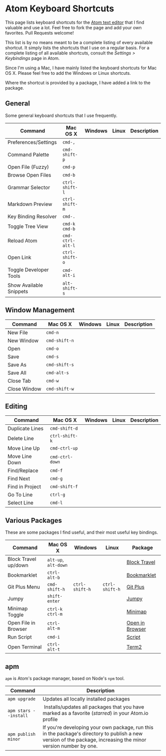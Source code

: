# Atom Keyboard Shortcuts

This page lists keyboard shortcuts for the [Atom text editor](https://atom.io) that I find valuable and use a lot. Feel free to fork the page and add your own favorites. Pull Requests welcome!

This list is by no means meant to be a complete listing of every available shortcut. It simply lists the shortcuts that I use on a regular basis. For a complete listing of all available shortcuts, consult the _Settings > Keybindings_ page in Atom.

Since I'm using a Mac, I have mainly listed the keyboard shortcuts for Mac OS X. Please feel free to add the Windows or Linux shortcuts.

Where the shortcut is provided by a package, I have added a link to the package.

## General

Some general keyboard shortcuts that I use frequently.

| Command | Mac OS X | Windows | Linux | Description |
| ------- | -------- | ------- | ----- | ----------- |
| Preferences/Settings | `cmd-,` |  |  |  |
| Command Palette | `cmd-shift-p` |  |  |  |
| Open File (Fuzzy) | `cmd-p` |  |  |  |
| Browse Open Files | `cmd-b` |  |  |  |
| Grammar Selector | `ctrl-shift-l` |  |  |  |
| Markdown Preview | `ctrl-shift-m` |  |  |  |
| Key Binding Resolver | `cmd-.` |  |  |  |
| Toggle Tree View | `cmd-k cmd-b` |  |  |  |
| Reload Atom | `cmd-ctrl-alt-l` |  |  |  |
| Open Link | `ctrl-shift-o` |  |  |  |
| Toggle Developer Tools | `cmd-alt-i` |  |  |  |
| Show Available Snippets | `alt-shift-s` |  |  |  |

## Window Management

| Command | Mac OS X | Windows | Linux | Description |
| ------- | -------- | ------- | ----- | ----------- |
| New File | `cmd-n` |  |  |  |
| New Window | `cmd-shift-n` |  |  |  |
| Open | `cmd-o` |  |  |  |
| Save | `cmd-s` |  |  |  |
| Save As | `cmd-shift-s` |  |  |  |
| Save All | `cmd-alt-s` |  |  |  |
| Close Tab | `cmd-w` |  |  |  |
| Close Window | `cmd-shift-w` |  |  |  |

## Editing

| Command | Mac OS X | Windows | Linux | Description |
| ------- | -------- | ------- | ----- | ----------- |
| Duplicate Lines | `cmd-shift-d` |  |  |  |
| Delete Line | `ctrl-shift-k` |  |  |  |
| Move Line Up | `cmd-ctrl-up` |  |  |  |
| Move Line Down | `cmd-ctrl-down` |  |  |  |
| Find/Replace | `cmd-f` |  |  |  |
| Find Next | `cmd-g` |  |  |  |
| Find in Project | `cmd-shift-f` |  |  |  |
| Go To Line | `ctrl-g` |  |  |  |
| Select Line | `cmd-l` |  |  |  |

## Various Packages

These are some packages I find useful, and their most useful key bindings.

| Command | Mac OS X | Windows | Linux | Package |
| ------- | -------- | ------- | ----- | ----------- |
| Block Travel up/down | `alt-up`, `alt-down` |  |  | [Block Travel](https://atom.io/packages/block-travel) |
| Bookmarklet | `ctrl-alt-b` |  |  | [Bookmarklet](https://atom.io/packages/bookmarklet) |
| Git Plus Menu | `cmd-shift-h` | `ctrl-shift-h` | `ctrl-shift-h` | [Git Plus](https://atom.io/packages/git-plus) |
| Jumpy | `shift-enter` |  |  | [Jumpy](https://atom.io/packages/jumpy) |
| Minimap Toggle | `ctrl-k ctrl-m` |  |  | [Minimap](https://atom.io/packages/minimap) |
| Open File in Browser | `ctrl-alt-m` |  |  | [Open in Browser](https://atom.io/packages/open-in-browser) |
| Run Script | `cmd-i` |  |  | [Script](https://atom.io/packages/script) |
| Open Terminal | `ctrl-alt-t` |  |  | [Term2](https://atom.io/packages/term2) |

## apm

`apm` is Atom's package manager, based on Node's `npm` tool.

| Command | Description |
| ------- | ----------- |
| `apm upgrade` | Updates all locally installed packages |
| `apm stars --install` | Installs/updates all packages that you have marked as a favorite (_starred_) in your Atom.io profile |
| `apm publish minor` | If you're developing your own package, run this in the package's directory to publish a new version of the package, increasing the minor version number by one. |
